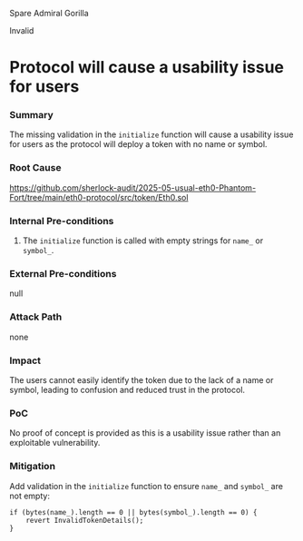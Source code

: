 Spare Admiral Gorilla

Invalid

# Protocol will cause a usability issue for users

### Summary

The missing validation in the `initialize` function will cause a usability issue for users as the protocol will deploy a token with no name or symbol.


### Root Cause

https://github.com/sherlock-audit/2025-05-usual-eth0-Phantom-Fort/tree/main/eth0-protocol/src/token/Eth0.sol

### Internal Pre-conditions

1. The `initialize` function is called with empty strings for `name_` or `symbol_`.

### External Pre-conditions

null

### Attack Path

none

### Impact

The users cannot easily identify the token due to the lack of a name or symbol, leading to confusion and reduced trust in the protocol.


### PoC

No proof of concept is provided as this is a usability issue rather than an exploitable vulnerability.


### Mitigation


Add validation in the `initialize` function to ensure `name_` and `symbol_` are not empty:

```solidity
if (bytes(name_).length == 0 || bytes(symbol_).length == 0) {
    revert InvalidTokenDetails();
}